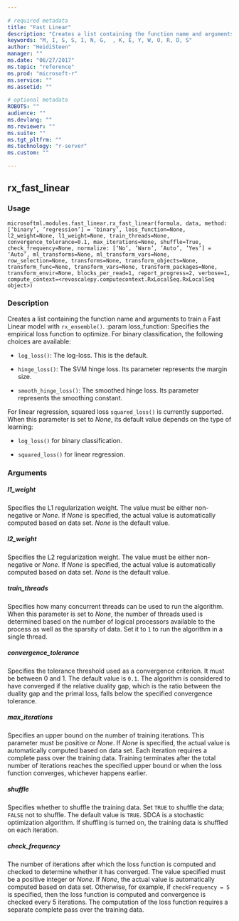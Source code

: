 ```yaml
--- 
 
# required metadata 
title: "Fast Linear" 
description: "Creates a list containing the function name and arguments to train a" 
keywords: "M, I, S, S, I, N, G,  , K, E, Y, W, O, R, D, S" 
author: "HeidiSteen" 
manager: "" 
ms.date: "06/27/2017" 
ms.topic: "reference" 
ms.prod: "microsoft-r" 
ms.service: "" 
ms.assetid: "" 
 
# optional metadata 
ROBOTS: "" 
audience: "" 
ms.devlang: "" 
ms.reviewer: "" 
ms.suite: "" 
ms.tgt_pltfrm: "" 
ms.technology: "r-server" 
ms.custom: "" 
 
---
```


## rx_fast_linear


### Usage



```
microsoftml.modules.fast_linear.rx_fast_linear(formula, data, method: [‘binary’, ’regression’] = ‘binary’, loss_function=None, l2_weight=None, l1_weight=None, train_threads=None, convergence_tolerance=0.1, max_iterations=None, shuffle=True, check_frequency=None, normalize: [‘No’, ’Warn’, ’Auto’, ’Yes’] = ‘Auto’, ml_transforms=None, ml_transform_vars=None, row_selection=None, transforms=None, transform_objects=None, transform_func=None, transform_vars=None, transform_packages=None, transform_envir=None, blocks_per_read=1, report_progress=2, verbose=1, compute_context=<revoscalepy.computecontext.RxLocalSeq.RxLocalSeq object>)
```




### Description

Creates a list containing the function name and arguments to train a
Fast Linear model with ``rx_ensemble()``.
:param loss_function: Specifies the empirical loss function to optimize.
For binary classification, the following choices are available:

* ``log_loss()``: The log-loss. This is the default. 

* ``hinge_loss()``: The SVM hinge loss. Its parameter represents the margin size. 

* ``smooth_hinge_loss()``: The smoothed hinge loss. Its parameter represents the smoothing constant. 

For linear regression, squared loss ``squared_loss()`` is
currently supported. When this parameter is set to *None*, its
default value depends on the type of learning:

* ``log_loss()`` for binary classification. 

* ``squared_loss()`` for linear regression. 


### Arguments


##### l1_weight

Specifies the L1 regularization weight. The value must be
either non-negative or *None*. If *None* is specified, the
actual value is automatically computed based on data set. *None*
is the default value.


##### l2_weight

Specifies the L2 regularization weight. The value must be
either non-negative or *None*. If *None* is specified, the
actual value is automatically computed based on data set. *None*
is the default value.


##### train_threads

Specifies how many concurrent threads can be used to run
the algorithm. When this parameter is set to *None*, the number of
threads used is determined based on the number of logical processors
available to the process as well as the sparsity of data. Set it to ``1``
to run the algorithm in a single thread.


##### convergence_tolerance

Specifies the tolerance threshold used as a
convergence criterion. It must be between 0 and 1. The default value is
``0.1``. The algorithm is considered to have converged if the relative
duality gap, which is the ratio between the duality gap and the primal loss,
falls below the specified convergence tolerance.


##### max_iterations

Specifies an upper bound on the number of training
iterations. This parameter must be positive or *None*. If *None*
is specified, the actual value is automatically computed based on data set.
Each iteration requires a complete pass over the training data. Training
terminates after the total number of iterations reaches the specified
upper bound or when the loss function converges, whichever happens earlier.


##### shuffle

Specifies whether to shuffle the training data. Set ``TRUE``
to shuffle the data; ``FALSE`` not to shuffle. The default
value is ``TRUE``. SDCA is a stochastic optimization algorithm.  If
shuffling is turned on, the training data is shuffled on each iteration.


##### check_frequency

The number of iterations after which the loss function
is computed and checked to determine whether it has converged. The value
specified must be a positive integer or *None*. If *None*,
the actual value is automatically computed based on data set. Otherwise,
for example, if ``checkFrequency = 5`` is specified, then the loss
function is computed and convergence is checked every 5 iterations. The
computation of the loss function requires a separate complete pass over
the training data.
